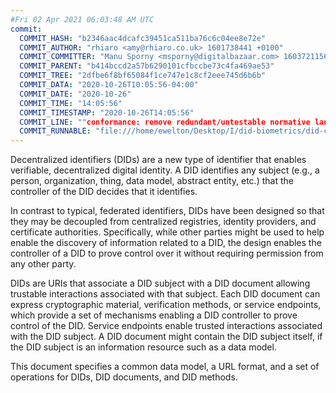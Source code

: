 ```yaml
---
#Fri 02 Apr 2021 06:03:48 AM UTC
commit:
  COMMIT_HASH: "b2346aac4dcafc39451ca511ba76c6c04ee8e72e"
  COMMIT_AUTHOR: "rhiaro <amy@rhiaro.co.uk> 1601738441 +0100"
  COMMIT_COMMITTER: "Manu Sporny <msporny@digitalbazaar.com> 1603721156 -0400"
  COMMIT_PARENT: "b414bccd2a57b6290101cfbccbe73c4fa469ae53"
  COMMIT_TREE: "2dfbe6f8bf65084f1ce747e1c8cf2eee745d6b6b"
  COMMIT_DATA: "2020-10-26T10:05:56-04:00"
  COMMIT_DATE: "2020-10-26"
  COMMIT_TIME: "14:05:56"
  COMMIT_TIMESTAMP: "2020-10-26T14:05:56"
  COMMIT_LINE: ""conformance: remove redundant/untestable normative languageCOMMA towards #384"
  COMMIT_RUNNABLE: "file:///home/ewelton/Desktop/I/did-biometrics/did-core-dataset/analysis/gitinfo/b2346aac4dcafc39451ca511ba76c6c04ee8e72e/snapshot/index.html"
---
```


<section id="abstract">
<p>
<a>Decentralized identifiers</a> (DIDs) are a new type of identifier that
enables verifiable, decentralized digital identity. A <a>DID</a> identifies any
subject (e.g., a person, organization, thing, data model, abstract entity, etc.)
that the controller of the <a>DID</a> decides that it identifies.

In contrast to typical, federated identifiers, DIDs have been designed
so that they may be decoupled from centralized registries, identity providers,
and certificate authorities. Specifically, while other parties might be used
to help enable the discovery of information related to a <a>DID</a>,
the design enables the controller of a <a>DID</a> to prove control over it
without requiring permission from any other party.

<a>DID</a>s are URIs that associate a <a>DID subject</a> with a <a>DID
document</a> allowing trustable interactions associated with that subject.
Each <a>DID document</a> can express cryptographic material, verification
methods, or <a>service endpoints</a>, which provide a set of mechanisms
enabling a <a>DID controller</a> to prove control of the <a>DID</a>.
<a>Service endpoints</a> enable trusted interactions associated with the
<a>DID subject</a>. A <a>DID document</a> might contain the <a>DID subject</a>
itself, if the <a>DID subject</a> is an information resource such as a data model.
    </p>
<p>
This document specifies a common data model, a URL format, and a set of
operations for <a>DIDs</a>, <a>DID documents</a>, and <a>DID methods</a>.
    </p>
</section>
